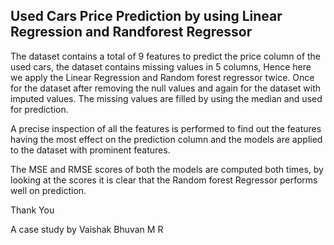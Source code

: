 ## Used Cars Price Prediction by using Linear Regression and Randforest Regressor

 The dataset contains a total of 9 features to predict the price column of the used cars, the dataset contains missing values in 5 columns, Hence here we apply the Linear Regression and Random forest regressor twice. Once for the dataset after removing the null values and again for the dataset with imputed values. The missing values are filled by using the median and used for prediction.

A precise inspection of all the features is performed to find out the features having the most effect on the prediction column and the models are applied to the dataset with prominent features.

The MSE and RMSE scores of both the models are computed both times, by looking at the scores it is clear that the Random forest Regressor performs well on prediction.

Thank You

A case study by Vaishak Bhuvan M R




